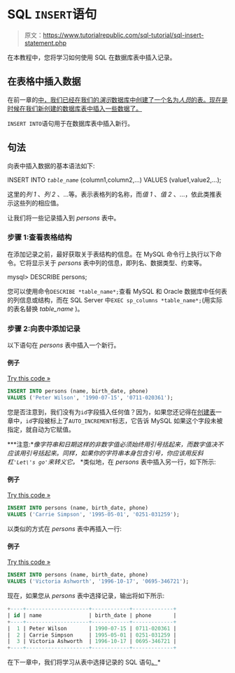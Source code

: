 # SQL `INSERT`语句

> 原文：<https://www.tutorialrepublic.com/sql-tutorial/sql-insert-statement.php>

在本教程中，您将学习如何使用 SQL 在数据库表中插入记录。

## 在表格中插入数据

在前一章的[中，我们已经在我们的*演示*数据库中创建了一个名为*人员*的表。现在是时候在我们新创建的数据库表中插入一些数据了。](sql-create-table-statement.php)

`INSERT INTO`语句用于在数据库表中插入新行。

## 句法

向表中插入数据的基本语法如下:

INSERT INTO *`table_name`* (column1,column2,...) VALUES (value1,value2,...);

这里的*列 1* 、*列 2* 、...等。表示表格列的名称，而*值 1* 、*值 2* 、...，依此类推表示这些列的相应值。

让我们将一些记录插入到 *persons* 表中。

### 步骤 1:查看表格结构

在添加记录之前，最好获取关于表结构的信息。在 MySQL 命令行上执行以下命令。它将显示关于 *persons* 表中列的信息，即列名、数据类型、约束等。

mysql> DESCRIBE persons;

您可以使用命令`DESCRIBE *table_name*;`查看 MySQL 和 Oracle 数据库中任何表的列信息或结构，而在 SQL Server 中`EXEC sp_columns *table_name*;`(用实际的表名替换 *table_name* )。

### 步骤 2:向表中添加记录

以下语句在 *persons* 表中插入一个新行。

#### 例子

[Try this code »](../codelab.php?topic=sql&file=insert-query "Try this code using online Editor")

```sql
INSERT INTO persons (name, birth_date, phone)
VALUES ('Peter Wilson', '1990-07-15', '0711-020361');
```

您是否注意到，我们没有为`id`字段插入任何值？因为，如果您还记得在[创建表](sql-create-table-statement.php)一章中，`id`字段被标上了`AUTO_INCREMENT`标志，它告诉 MySQL 如果这个字段未被指定，就自动为它赋值。

 ***注意:**像字符串和日期这样的非数字值必须始终用引号括起来，而数字值决不应该用引号括起来。同样，如果你的字符串本身包含引号，你应该用反斜杠`'Let\'s go'`来转义它。*  *类似地，在 *persons* 表中插入另一行，如下所示:

#### 例子

[Try this code »](../codelab.php?topic=sql&file=another-insert-query "Try this code using online Editor")

```sql
INSERT INTO persons (name, birth_date, phone)
VALUES ('Carrie Simpson', '1995-05-01', '0251-031259');
```

以类似的方式在 *persons* 表中再插入一行:

#### 例子

[Try this code »](../codelab.php?topic=sql&file=one-more-insert-query "Try this code using online Editor")

```sql
INSERT INTO persons (name, birth_date, phone)
VALUES ('Victoria Ashworth', '1996-10-17', '0695-346721');
```

现在，如果您从 *persons* 表中选择记录，输出将如下所示:

```sql
+----+--------------------+------------+-------------+
| id | name               | birth_date | phone       |
+----+--------------------+------------+-------------+
|  1 | Peter Wilson       | 1990-07-15 | 0711-020361 |
|  2 | Carrie Simpson     | 1995-05-01 | 0251-031259 |
|  3 | Victoria Ashworth  | 1996-10-17 | 0695-346721 |
+----+--------------------+------------+-------------+

```

在下一章中，我们将学习从表中选择记录的 SQL 语句[。](sql-select-statement.php)*